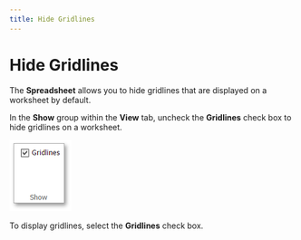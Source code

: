 ```yaml
---
title: Hide Gridlines
---
```

# Hide Gridlines
The **Spreadsheet** allows you to hide gridlines that are displayed on a worksheet by default.

In the **Show** group within the **View** tab, uncheck the **Gridlines** check box to hide gridlines on a worksheet.

![EUD_ASPxSpreadsheet_View_Gridlines](../../../images/img117686.png)

To display gridlines, select the **Gridlines** check box.